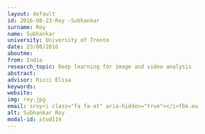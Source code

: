 ```yaml
---
layout: default 
id: 2016-08-23-Roy -Subhankar
surname: Roy 
name: Subhankar
university: University of Trento
date: 23/08/2016
aboutme: 
from: India
research_topic: Deep learning for image and video analysis
abstract: 
advisor: Ricci Elisa 
keywords: 
website: 
img: roy.jpg
email: sroy<i class="fa fa-at" aria-hidden="true"></i>fbk.eu
alt: Subhankar Roy 
modal-id: stud119
---
```

